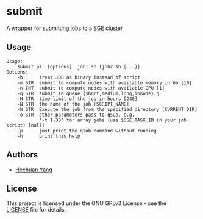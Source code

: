 # submit
A wrapper for submitting jobs to a SGE cluster

## Usage

    Usage:
        submit.pl  [options]  job1.sh [job2.sh [...]]
    Options:
        -b      treat JOB as binary instead of script
        -m STR  submit to compute nodes with available memory in Gb [10]
        -n INT  submit to compute nodes with available CPU [1]
        -q STR  submit to queue {short,medium,long,ionode}.q
        -H STR  time limit of the job in hours [240]
        -N STR  the name of the job [SCRIPT_NAME]
        -W STR  Execute the job from the specified directory [CURRENT_DIR]
        -o STR  other parameters pass to qsub, e.g.
                '-t 1-38' for array jobs (use $SGE_TASK_ID in your job script) [null]
        -p      just print the qsub command without running
        -h      print this help

## Authors

* [Hechuan Yang](https://github.com/hchyang)

## License

This project is licensed under the GNU GPLv3 License - see the 
[LICENSE](LICENSE) file for details.

